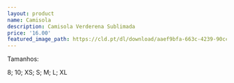 ```yaml
---
layout: product
name: Camisola
description: Camisola Verderena Sublimada
price: '16.00'
featured_image_path: https://cld.pt/dl/download/aaef9bfa-663c-4239-90cc-b40aeb16e1c7/Camisola.png?size=xl&crop=false&format=png
---
```


<p>Tamanhos:
<p>8; 10; XS; S; M; L; XL
 
